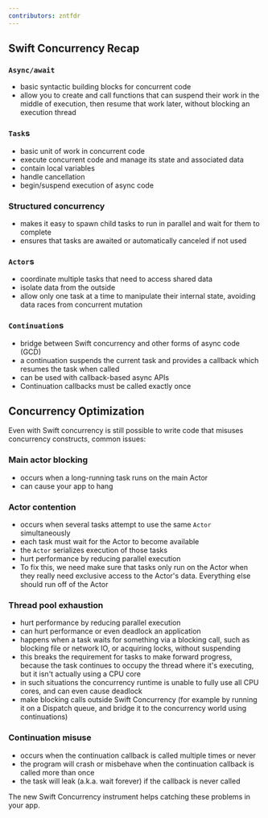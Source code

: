 ```yaml
---
contributors: zntfdr
---
```


## Swift Concurrency Recap

### `Async/await` 

- basic syntactic building blocks for concurrent code
- allow you to create and call functions that can suspend their work in the middle of execution, then resume that work later, without blocking an execution thread

### `Task`s

- basic unit of work in concurrent code
- execute concurrent code and manage its state and associated data
- contain local variables
- handle cancellation
- begin/suspend execution of async code

### Structured concurrency

- makes it easy to spawn child tasks to run in parallel and wait for them to complete
- ensures that tasks are awaited or automatically canceled if not used

### `Actor`s

- coordinate multiple tasks that need to access shared data
- isolate data from the outside
- allow only one task at a time to manipulate their internal state, avoiding data races from concurrent mutation

### `Continuation`s 

- bridge between Swift concurrency and other forms of async code (GCD)
- a continuation suspends the current task and provides a callback which resumes the task when called
- can be used with callback-based async APIs
- Continuation callbacks must be called exactly once

## Concurrency Optimization

Even with Swift concurrency is still possible to write code that misuses concurrency constructs, common issues:

### Main actor blocking 

- occurs when a long-running task runs on the main Actor
- can cause your app to hang

### Actor contention 

- occurs when several tasks attempt to use the same `Actor` simultaneously
- each task must wait for the Actor to become available
- the `Actor` serializes execution of those tasks
- hurt performance by reducing parallel execution
- To fix this, we need make sure that tasks only run on the Actor when they really need exclusive access to the Actor's data. Everything else should run off of the Actor

### Thread pool exhaustion

- hurt performance by reducing parallel execution
- can hurt performance or even deadlock an application
- happens when a task waits for something via a blocking call, such as blocking file or network IO, or acquiring locks, without suspending
- this breaks the requirement for tasks to make forward progress, because the task continues to occupy the thread where it's executing, but it isn't actually using a CPU core
- in such situations the concurrency runtime is unable to fully use all CPU cores, and can even cause deadlock
- make blocking calls outside Swift Concurrency (for example by running it on a Dispatch queue, and bridge it to the concurrency world using continuations)

### Continuation misuse

- occurs when the continuation callback is called multiple times or never
- the program will crash or misbehave when the continuation callback is called more than once
- the task will leak (a.k.a. wait forever) if the callback is never called

The new Swift Concurrency instrument helps catching these problems in your app.